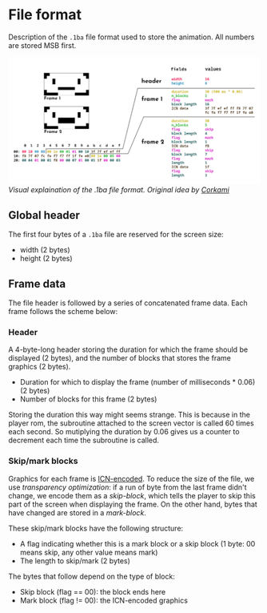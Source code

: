 # File format

Description of the `.1ba` file format used to store the animation. All numbers are stored MSB first.

![Visual explainatin of the file format](1ba_details.jpg)
*Visual explaination of the .1ba file format. Original idea by [Corkami](https://github.com/corkami)*

## Global header
The first four bytes of a `.1ba` file are reserved for the screen size:

- width (2 bytes)
- height (2 bytes)
  
## Frame data
The file header is followed by a series of concatenated frame data. Each frame follows the scheme below:

### Header
A 4-byte-long header storing the duration for which the frame should be displayed (2 bytes), and the number of blocks that stores the frame graphics (2 bytes).

- Duration for which to display the frame (number of milliseconds * 0.06) (2 bytes)
- Number of blocks for this frame (2 bytes)

Storing the duration this way might seems strange. This is because in the player rom, the subroutine attached to the screen vector is called 60 times each second. So mutiplying the duration by 0.06 gives us a counter to decrement each time the subroutine is called.

### Skip/mark blocks
Graphics for each frame is [ICN-encoded](https://wiki.xxiivv.com/site/icn_format.html). To reduce the size of the file, we use *transparency optimization*: if a run of byte from the last frame didn't change, we encode them as a *skip-block*, which tells the player to skip this part of the screen when displaying the frame. On the other hand, bytes that have changed are stored in a *mark-block*.

These skip/mark blocks have the following structure:
- A flag indicating whether this is a mark block or a skip block (1 byte: 00 means skip, any other value means mark)
- The length to skip/mark (2 bytes)

The bytes that follow depend on the type of block:
- Skip block (flag == 00): the block ends here
- Mark block (flag != 00): the ICN-encoded graphics
